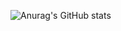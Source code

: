 
  ![Anurag's GitHub stats](https://github-readme-stats.vercel.app/api?username=kaiseed&show_icons=true&theme=radical)
